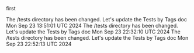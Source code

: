 first


The /tests directory has been changed. Let's update the Tests by Tags doc Mon Sep 23 13:51:01 UTC 2024
The /tests directory has been changed. Let's update the Tests by Tags doc Mon Sep 23 22:32:10 UTC 2024
The /tests directory has been changed. Let's update the Tests by Tags doc Mon Sep 23 22:52:13 UTC 2024
